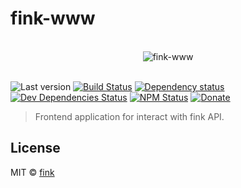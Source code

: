 # fink-www

<p align="center">
  <br>
  <img src="https://avatars2.githubusercontent.com/u/16745034" alt="fink-www">
  <br>
  <br>
</p>

![Last version](https://img.shields.io/github/tag/finkhq/fink-www.svg?style=flat-square)
[![Build Status](http://img.shields.io/travis/finkhq/fink-www/master.svg?style=flat-square)](https://travis-ci.org/finkhq/fink-www)
[![Dependency status](http://img.shields.io/david/finkhq/fink-www.svg?style=flat-square)](https://david-dm.org/finkhq/fink-www)
[![Dev Dependencies Status](http://img.shields.io/david/dev/finkhq/fink-www.svg?style=flat-square)](https://david-dm.org/finkhq/fink-www#info=devDependencies)
[![NPM Status](http://img.shields.io/npm/dm/fink-www.svg?style=flat-square)](https://www.npmjs.org/package/fink-www)
[![Donate](https://img.shields.io/badge/donate-paypal-blue.svg?style=flat-square)](https://paypal.me/kikobeats)

> Frontend application for interact with fink API.

## License

MIT © [fink](http://xn--rn8h.ws/)

